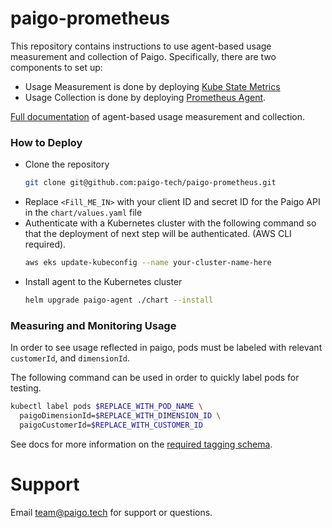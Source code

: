 # paigo-prometheus

This repository contains instructions to use agent-based usage measurement and collection of Paigo.
Specifically, there are two components to set up:
- Usage Measurement is done by deploying [Kube State Metrics](https://github.com/kubernetes/kube-state-metrics)
- Usage Collection is done by deploying [Prometheus Agent](https://prometheus.io/docs/introduction/overview/).

[Full documentation](https://docs.paigo.tech/measure-usage-and-collect-data/agent-based-method) of agent-based usage measurement and collection.

### How to Deploy

-   Clone the repository
    ``` sh
    git clone git@github.com:paigo-tech/paigo-prometheus.git
    ````
-   Replace `<Fill_ME_IN>` with your client ID and secret ID for the Paigo API in the `chart/values.yaml` file
-   Authenticate with a Kubernetes cluster with the following command so that the deployment of next step will be authenticated. (AWS CLI required).
    ``` sh
    aws eks update-kubeconfig --name your-cluster-name-here
    ```
-   Install agent to the Kubernetes cluster
    ``` sh
    helm upgrade paigo-agent ./chart --install
    ```


### Measuring and Monitoring Usage
In order to see usage reflected in paigo, pods must be labeled with relevant `customerId`, and `dimensionId`.

The following command can be used in order to quickly label pods for testing. 
```sh
kubectl label pods $REPLACE_WITH_POD_NAME \
  paigoDimensionId=$REPLACE_WITH_DIMENSION_ID \
  paigoCustomerId=$REPLACE_WITH_CUSTOMER_ID
```

 See docs for more information on the [required tagging schema](https://docs.paigo.tech/measure-usage-and-collect-data/agent-based-method#required-tagging-schema). 


# Support

Email [team@paigo.tech](mailto:team@paigo.tech) for support or questions.
